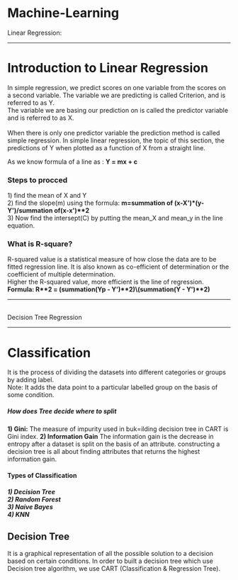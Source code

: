 # Machine-Learning
Linear Regression:
<hr>
<h1> Introduction to Linear Regression</h1>
In simple regression, we predict scores on one variable from the scores on a second variable.
The variable we are predicting is called Criterion, and is referred to as Y.<br>
The variable we are basing our prediction on is called the predictor variable and is referred to as X.<br><br>
When there is only one predictor variable the prediction method is called simple regression.
In simple linear regression, the topic of this section, the predictions of Y when plotted as a function of X from a straight line.<br>

As we know formula  of a line as : <Strong >Y = mx + c</strong><br>
<h3>Steps to procced</h3>
  1) find the mean of X and Y<br>
  2) find the slope(m) using the formula: <strong> m=summation of (x-X')*(y-Y')/summation of(x-x')**2</Strong><br>
  3) Now find the intersept(C) by putting the mean_X and mean_y in the line equation.<br>
  
  <h3>What is R-square?</h3>
  R-squared value is a statistical measure of how close the data are to be fitted regression line.
  It is also known as co-efficient of determination or the coefficient of multiple determination.<br>
  Higher the R-squared value, more efficient is the line of regression.<br>
  <Strong>Formula: R**2 = (summation(Yp - Y')**2)\(summation(Y - Y')**2)</strong>
  
<hr>
<br>
Decision Tree Regression<br>
<hr>
<h1>Classification</h1>
It is the process of dividing the datasets into different categories or groups by adding label.<br>
Note: It adds the data point to a particular labelled group on the basis of some condition.<br>
<h5>How does Tree decide where to split </h5>
<strong>1) Gini:</strong>
The measure of impurity used in buk=ilding decision tree in CART is Gini index.
<strong>2) Information Gain</strong>
The information gain is the decrease in entropy after a dataset is split on the basis of an attribute. constructing a decision tree is all about finding attributes that returns the highest information gain. 

<h4>Types of Classification</h4>
<h5>1) Decision Tree<br>
    2) Random Forest<br>
    3) Naive Bayes<br>
    4) KNN</h5>
 
<h2>Decision Tree</h2>
It is a graphical representation of all the possible solution to a decision based on certain conditions.
In order to built a decision tree which use Decision tree algorithm, we use CART (Classification & Regression Tree).
